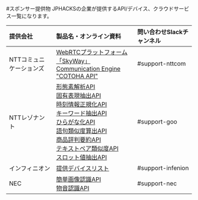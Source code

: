 #スポンサー提供物
JPHACKSの企業が提供するAPI/デバイス、クラウドサービス一覧になります。

| 提供会社 | 製品名・オンライン資料 | 問い合わせSlackチャンネル |
|:-----------|:------------|:------------|
| NTTコミュニケーションズ |[WebRTCプラットフォーム「SkyWay」](https://webrtc.ecl.ntt.com/	)<br>[Communication Engine "COTOHA API"](https://api.ce-cotoha.com/	)|#support-nttcom|
| NTTレゾナント |[形態素解析API](https://labs.goo.ne.jp/api/jp/morphological-analysis/)<br>[固有表現抽出API](https://labs.goo.ne.jp/api/jp/named-entity-extraction/)<br>[時刻情報正規化API](https://labs.goo.ne.jp/api/jp/time-normalization)<br>[キーワード抽出API](https://labs.goo.ne.jp/api/jp/keyword-extraction/)<br>[ひらがな化API](https://labs.goo.ne.jp/api/jp/hiragana-translation/)<br>[語句類似度算出API](https://labs.goo.ne.jp/api/jp/word-similarity/)<br>[商品評判要約API](https://labs.goo.ne.jp/api/jp/product-review-summarization/)<br>[テキストペア類似度API](https://labs.goo.ne.jp/api/textpair_doc)<br>[スロット値抽出API](https://labs.goo.ne.jp/api/jp/slot-value-extraction/)|#support-goo|
| インフィニオン |[提供デバイスリスト](devices.md)|#support-infenion|
| NEC |[簡単画像認識API](https://www3.arche.blue/portal/)<br>[物音認識API](https://www6.arche.blue/portal/)|#support-nec|
